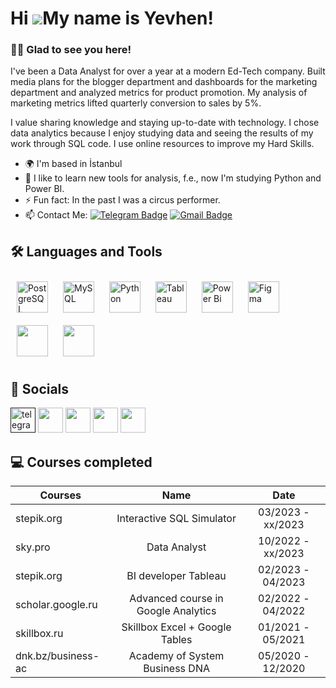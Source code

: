 Hi ![](https://user-images.githubusercontent.com/18350557/176309783-0785949b-9127-417c-8b55-ab5a4333674e.gif)My name is Yevhen!
==============================================================================================================================  


### :man_technologist: Glad to see you here!  
I've been a Data Analyst for over a year at a modern Ed-Tech company. 
Built media plans for the blogger department and dashboards for the marketing department and analyzed metrics for product promotion. My analysis of marketing metrics lifted quarterly conversion to sales by 5%.

I value sharing knowledge and staying up-to-date with technology. I chose data analytics because I enjoy studying data and seeing the results of my work through SQL code. I use online resources to improve my Hard Skills.

* 🌍  I'm based in İstanbul
* 🔭 I like to learn new tools for analysis, f.e., now I'm studying Python and Power BI. 
* :zap: Fun fact: In the past I was a circus performer.  
* :mailbox: Contact Me: [![Telegram Badge](https://img.shields.io/badge/-levltv-blue?style=flat&logo=Telegram&logoColor=white)](https://t.me/levltv) [![Gmail Badge](https://img.shields.io/badge/-Gmail-red?style=flat&logo=Gmail&logoColor=white)](mailto:evgenij.litvinov@icloud.com)
 


## 🛠 Languages and Tools  
<div 
align="left">  
<a href="https://www.postgresql.org/" target="_blank"><img style="margin: 10px" src="https://profilinator.rishav.dev/skills-assets/postgresql-original-wordmark.svg" alt="PostgreSQL" height="50" /></a>  
<a href="https://www.mysql.com/" target="_blank"><img style="margin: 10px" src="https://profilinator.rishav.dev/skills-assets/mysql-original-wordmark.svg" alt="MySQL" height="50" /></a>
<a href="https://www.python.org/" target="_blank"><img style="margin: 10px" src="https://profilinator.rishav.dev/skills-assets/python-original.svg" alt="Python" height="50" /></a>
<a href="https://www.tableau.com/" target="_blank"><img style="margin: 10px" src="https://profilinator.rishav.dev/skills-assets/tableau.svg" alt="Tableau" height="50" /></a>    
<a href="https://powerbi.microsoft.com/en-us/" target="_blank"><img style="margin: 10px" src="https://profilinator.rishav.dev/skills-assets/powerbi.png" alt="Power Bi" height="50" /></a>  
<a href="https://www.figma.com/" target="_blank"><img style="margin: 10px" src="https://profilinator.rishav.dev/skills-assets/figma-icon.svg" alt="Figma" height="50" /></a>
<a href="https://www.microsoft.com/microsoft-365/excel/" target="_blank"><img style="margin: 10px" src="https://upload.wikimedia.org/wikipedia/commons/thumb/3/34/Microsoft_Office_Excel_%282019%E2%80%93present%29.svg/1101px-Microsoft_Office_Excel_%282019%E2%80%93present%29.svg.png" height="50" /></a>
<a href="https://docs.google.com/spreadsheets/" target="_blank"><img style="margin: 10px" src="https://yoolk.ninja/wp-content/uploads/2021/08/Apps-Google-Sheets-1024x1024.png" height="50" /></a>
</div>  

## 🤝 Socials  
<p align="left">
<a href=""https://t.me/levltv "target="_blank" rel="noreferrer"><img src="https://cdn-icons-png.flaticon.com/512/2111/2111646.png" width="40" height="40" alt="telegram group" /></a> 
<a href="https://www.github.com/Yevhen-Lytvynov" target="_blank" rel="noreferrer"><img src="https://raw.githubusercontent.com/danielcranney/readme-generator/main/public/icons/socials/github.svg" width="40" height="40" /></a> 
<a href="https://www.linkedin.com/in/evgeniy-litvinov/" target="_blank" rel="noreferrer"><img src="https://raw.githubusercontent.com/danielcranney/readme-generator/main/public/icons/socials/linkedin.svg" width="40" height="40" /></a> 
<a href="https://www.facebook.com/profile.php?id=100042209442706" target="_blank" rel="noreferrer"><img src="https://raw.githubusercontent.com/danielcranney/readme-generator/main/public/icons/socials/facebook.svg" width="40" height="40" /></a> 
<a href="http://www.instagram.com/lev.ltv" target="_blank" rel="noreferrer"><img src="https://raw.githubusercontent.com/danielcranney/readme-generator/main/public/icons/socials/instagram.svg" width="40" height="40" /></a> </p>
  
## 💻 Courses completed

| Courses            | Name                                       | Date              |
| -------------------| :----------------------------------------: | :---------------: |
| stepik.org         | Interactive SQL Simulator                  | 03/2023 - xx/2023 |
| sky.pro            | Data Analyst                               | 10/2022 - xx/2023 |
| stepik.org         | BI developer Tableau                       | 02/2023 - 04/2023 |
| scholar.google.ru  | Advanced course in Google Analytics        | 02/2022 - 04/2022 |
| skillbox.ru        | Skillbox Excel + Google Tables             | 01/2021 - 05/2021 |
| dnk.bz/business-ac | Academy of System Business DNA             | 05/2020 - 12/2020 |

